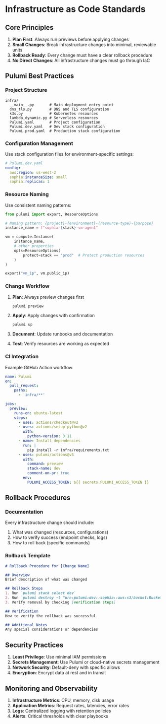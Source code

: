 # Infrastructure as Code Standards

## Core Principles

1. **Plan First**: Always run previews before applying changes
2. **Small Changes**: Break infrastructure changes into minimal, reviewable units
3. **Rollback Ready**: Every change must have a clear rollback procedure
4. **No Direct Changes**: All infrastructure changes must go through IaC

## Pulumi Best Practices

### Project Structure

```
infra/
  __main__.py       # Main deployment entry point
  dns_tls.py        # DNS and TLS configuration
  k3s.py            # Kubernetes resources
  lambda_dynamic.py # Serverless resources
  Pulumi.yaml       # Project configuration
  Pulumi.dev.yaml   # Dev stack configuration
  Pulumi.prod.yaml  # Production stack configuration
```

### Configuration Management

Use stack configuration files for environment-specific settings:

```yaml
# Pulumi.dev.yaml
config:
  aws:region: us-west-2
  sophia:instanceSize: small
  sophia:replicas: 1
```

### Resource Naming

Use consistent naming patterns:

```python
from pulumi import export, ResourceOptions

# Naming pattern: {project}-{environment}-{resource-type}-{purpose}
instance_name = f"sophia-{stack}-vm-agent"

vm = compute.Instance(
    instance_name,
    # other properties
    opts=ResourceOptions(
        protect=stack == "prod"  # Protect production resources
    )
)

export("vm_ip", vm.public_ip)
```

### Change Workflow

1. **Plan**: Always preview changes first
   ```bash
   pulumi preview
   ```

2. **Apply**: Apply changes with confirmation
   ```bash
   pulumi up
   ```

3. **Document**: Update runbooks and documentation

4. **Test**: Verify resources are working as expected

### CI Integration

Example GitHub Action workflow:

```yaml
name: Pulumi
on:
  pull_request:
    paths:
      - 'infra/**'

jobs:
  preview:
    runs-on: ubuntu-latest
    steps:
      - uses: actions/checkout@v2
      - uses: actions/setup-python@v2
        with:
          python-version: 3.11
      - name: Install dependencies
        run: |
          pip install -r infra/requirements.txt
      - uses: pulumi/actions@v3
        with:
          command: preview
          stack-name: dev
          comment-on-pr: true
        env:
          PULUMI_ACCESS_TOKEN: ${{ secrets.PULUMI_ACCESS_TOKEN }}
```

## Rollback Procedures

### Documentation

Every infrastructure change should include:

1. What was changed (resources, configurations)
2. How to verify success (endpoint checks, logs)
3. How to roll back (specific commands)

### Rollback Template

```markdown
# Rollback Procedure for [Change Name]

## Overview
Brief description of what was changed

## Rollback Steps
1. Run `pulumi stack select dev`
2. Run `pulumi destroy -t "urn:pulumi:dev::sophia::aws:s3/bucket:Bucket::new-feature-bucket"`
3. Verify removal by checking [verification steps]

## Verification
How to verify the rollback was successful

## Additional Notes
Any special considerations or dependencies
```

## Security Practices

1. **Least Privilege**: Use minimal IAM permissions
2. **Secrets Management**: Use Pulumi or cloud-native secrets management
3. **Network Security**: Default-deny with specific allows
4. **Encryption**: Encrypt data at rest and in transit

## Monitoring and Observability

1. **Infrastructure Metrics**: CPU, memory, disk usage
2. **Application Metrics**: Request rates, latencies, error rates
3. **Logs**: Centralized logging with retention policies
4. **Alerts**: Critical thresholds with clear playbooks
